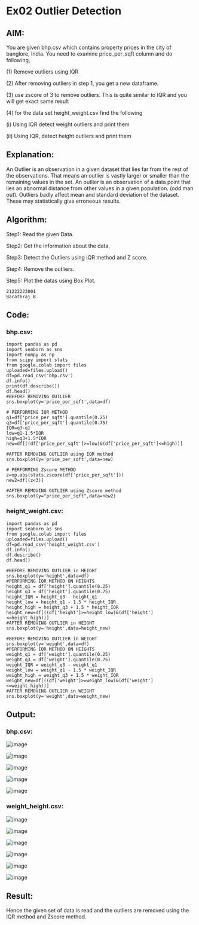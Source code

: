 # Ex02 Outlier Detection
## AIM:

You are given bhp.csv which contains property prices in the city of banglore, India. You need to examine price_per_sqft column and do following,


(1) Remove outliers using IQR


(2) After removing outliers in step 1, you get a new dataframe.


(3) use zscore of 3 to remove outliers. This is quite similar to IQR and you will get exact same result


(4) for the data set height_weight.csv find the following

  (i) Using IQR detect weight outliers and print them

  (ii) Using IQR, detect height outliers and print them

## Explanation:
An Outlier is an observation in a given dataset that lies far from the rest of the observations. That means an outlier is vastly larger or smaller than the remaining values in the set. An outlier is an observation of a data point that lies an abnormal distance from other values in a given population. (odd man out). Outliers badly affect mean and standard deviation of the dataset. These may statistically give erroneous results.
## Algorithm:
Step1: Read the given Data.

Step2: Get the information about the data.

Step3: Detect the Outliers using IQR method and Z score.

Step4: Remove the outliers.

Step5: Plot the datas using Box Plot.
```
21222223001
Barathraj B
```
## Code:
### bhp.csv:
```
import pandas as pd
import seaborn as sns
import numpy as np
from scipy import stats
from google.colab import files
uploaded=files.upload()
df=pd.read_csv('bhp.csv')
df.info()
print(df.describe())
df.head()
#BEFORE REMOVING OUTLIER
sns.boxplot(y='price_per_sqft',data=df)

# PERFORMING IQR METHOD
q1=df['price_per_sqft'].quantile(0.25)
q3=df['price_per_sqft'].quantile(0.75)
IQR=q3-q1
low=q1-1.5*IQR
high=q3+1.5*IQR
new=df[((df['price_per_sqft']>=low)&(df['price_per_sqft']<=high))]

#AFTER REMOVING OUTLIER using IQR method
sns.boxplot(y='price_per_sqft',data=new)

# PERFORMING Zscore METHOD
z=np.abs(stats.zscore(df['price_per_sqft']))
new2=df[(z<3)]

#AFTER REMOVING OUTLIER using Zscore method
sns.boxplot(y="price_per_sqft",data=new2)
```
### height_weight.csv:
```
import pandas as pd
import seaborn as sns
from google.colab import files
uploaded=files.upload()
df=pd.read_csv('height_weight.csv')
df.info()
df.describe()
df.head()

#BEFORE REMOVING OUTLIER in HEIGHT
sns.boxplot(y='height',data=df)
#PERFORMING IQR METHOD ON HEIGHTS
height_q1 = df['height'].quantile(0.25)
height_q3 = df['height'].quantile(0.75)
height_IQR = height_q3 - height_q1
height_low = height_q1 - 1.5 * height_IQR
height_high = height_q3 + 1.5 * height_IQR
height_new=df[((df['height']>=height_low)&(df['height']<=height_high))]
#AFTER REMOVING OUTLIER in HEIGHT
sns.boxplot(y='height',data=height_new)

#BEFORE REMOVING OUTLIER in WEIGHT
sns.boxplot(y='weight',data=df)
#PERFORMING IQR METHOD ON HEIGHTS
weight_q1 = df['weight'].quantile(0.25)
weight_q3 = df['weight'].quantile(0.75)
weight_IQR = weight_q3 - weight_q1
weight_low = weight_q1 - 1.5 * weight_IQR
weight_high = weight_q3 + 1.5 * weight_IQR
weight_new=df[((df['weight']>=weight_low)&(df['weight']<=weight_high))]
#AFTER REMOVING OUTLIER in WEIGHT
sns.boxplot(y='weight',data=weight_new)
```
## Output:
### bhp.csv:
![image](https://github.com/bharathraj1905/ODD2023---Datascience---Ex-02/assets/121490575/dbad9024-82a4-4122-9385-5fd25f842afe)

![image](https://github.com/bharathraj1905/ODD2023---Datascience---Ex-02/assets/121490575/d5dc6eda-49fb-417c-9940-cf7c98f59ce8)

![image](https://github.com/bharathraj1905/ODD2023---Datascience---Ex-02/assets/121490575/a3504517-2712-49c2-8fd3-6ed67e3c8c48)

![image](https://github.com/bharathraj1905/ODD2023---Datascience---Ex-02/assets/121490575/d6db8fc2-899b-4b30-bed0-79c5a89fa63f)

![image](https://github.com/bharathraj1905/ODD2023---Datascience---Ex-02/assets/121490575/2f8a2916-4a69-453b-8cfb-5997fa775e81)

### weight_height.csv:

![image](https://github.com/bharathraj1905/ODD2023---Datascience---Ex-02/assets/121490575/022e7d3b-71e0-4e3d-82bc-4740f11da852)

![image](https://github.com/bharathraj1905/ODD2023---Datascience---Ex-02/assets/121490575/0001a0f4-268f-4f74-b7dc-3eb7df0ba150)

![image](https://github.com/bharathraj1905/ODD2023---Datascience---Ex-02/assets/121490575/dabd4b2a-9739-4d21-a277-0b702ab7e931)

![image](https://github.com/bharathraj1905/ODD2023---Datascience---Ex-02/assets/121490575/250171a3-111b-4b1e-8016-a44e0f52df8c)

![image](https://github.com/bharathraj1905/ODD2023---Datascience---Ex-02/assets/121490575/cbbacce9-3240-4c29-8651-e9f9d8c766b5)

![image](https://github.com/bharathraj1905/ODD2023---Datascience---Ex-02/assets/121490575/75bd8220-9d41-4b08-97c0-66d6ad2db5de)

## Result:
Hence the given set of data is read and the outliers are removed using the IQR method and Zscore method.




